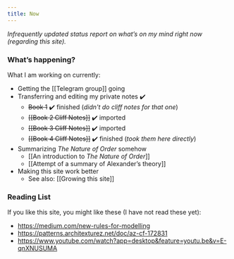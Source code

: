 ```yaml
---
title: Now
---
```


*Infrequently updated status report on what’s on my mind right now (regarding this site).*

### What’s happening?
What I am working on currently:

* Getting the [[Telegram group]] going
* Transferring and editing my private notes ✔️
	* ~~Book 1~~ ✔️ finished (*didn't do cliff notes for that one*)
	* ~~[[Book 2 Cliff Notes]]~~ ✔️ imported
	* ~~[[Book 3 Cliff Notes]]~~ ✔️ imported
	* ~~[[Book 4 Cliff Notes]]~~ ✔️ finished (*took them here directly*)
* Summarizing _The Nature of Order_ somehow
	* [[An introduction to _The Nature of Order_]]
	* [[Attempt of a summary of Alexander’s theory]]
* Making this site work better
	* See also: [[Growing this site]]

### Reading List
If you like this site, you might like these (I have not read these yet):

* <https://medium.com/new-rules-for-modelling>
* <https://patterns.architexturez.net/doc/az-cf-172831>
* https://www.youtube.com/watch?app=desktop&feature=youtu.be&v=E-qnXNUSUMA